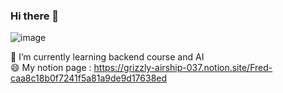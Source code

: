 ### Hi there 👋

![image](https://user-images.githubusercontent.com/97624968/158065164-619c22f9-a13a-460b-adb0-7ac0f7869d3f.png)

🌱 I’m currently learning backend course and AI  
😄 My notion page : https://grizzly-airship-037.notion.site/Fred-caa8c18b0f7241f5a81a9de9d17638ed
<!--
**LearninMC/LearninMC** is a ✨ _special_ ✨ repository because its `README.md` (this file) appears on your GitHub profile.

Here are some ideas to get you started:

- 🔭 I’m currently working on ...
- 🌱 I’m currently learning ...
- 👯 I’m looking to collaborate on ...
- 🤔 I’m looking for help with ...
- 💬 Ask me about ...
- 📫 How to reach me: ...
- 😄 Pronouns: ...
- ⚡ Fun fact: ...
-->
